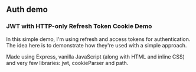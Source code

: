 ## Auth demo

### JWT with HTTP-only Refresh Token Cookie Demo

In this simple demo, I'm using refresh and access tokens for authentication.
The idea here is to demonstrate how they're used with a simple approach.

Made using Express, vanilla JavaScript (along with HTML and inline CSS) and very few libraries:
jwt, cookieParser and path.
